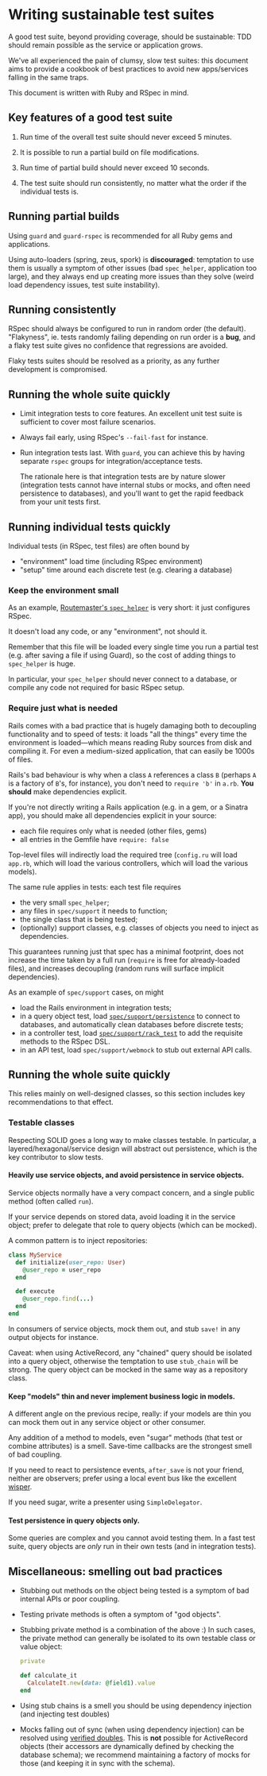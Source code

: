 # Writing sustainable test suites

A good test suite, beyond providing coverage, should be sustainable: TDD should
remain possible as the service or application grows.

We've all experienced the pain of clumsy, slow test suites: this document aims
to provide a cookbook of best practices to avoid new apps/services falling in
the same traps.

This document is written with Ruby and RSpec in mind.


## Key features of a good test suite

1. Run time of the overall test suite should never exceed 5 minutes.

2. It is possible to run a partial build on file modifications.

3. Run time of partial build should never exceed 10 seconds.

4. The test suite should run consistently, no matter what the order if the
   individual tests is.


## Running partial builds

Using `guard` and `guard-rspec` is recommended for all Ruby gems and
applications.

Using auto-loaders (spring, zeus, spork) is **discouraged**: temptation to use
them is usually a symptom of other issues (bad `spec_helper`, application too
large), and they always end up creating more issues than they solve (weird load
dependency issues, test suite instability).


## Running consistently

RSpec should always be configured to run in random order (the default).
"Flakyness", ie. tests randomly failing depending on run order is a **bug**, and
a flaky test suite gives no confidence that regressions are avoided.

Flaky tests suites should be resolved as a priority, as any further development
is compromised.


## Running the whole suite quickly

- Limit integration tests to core features. An excellent unit test suite is
  sufficient to cover most failure scenarios.

- Always fail early, using RSpec's `--fail-fast` for instance.

- Run integration tests last. With `guard`, you can achieve this by having
  separate `rspec` groups for integration/acceptance tests.

  The rationale here is that integration tests are by nature slower (integration
  tests cannot have internal stubs or mocks, and often need persistence to
  databases), and you'll want to get the rapid feedback from your unit tests
  first.



## Running individual tests quickly

Individual tests (in RSpec, test files) are often bound by

- "environment" load time (including RSpec environment)
- "setup" time around each discrete test (e.g. clearing a database)

### Keep the environment small

As an example, [Routemaster's
`spec_helper`](https://github.com/HouseTrip/routemaster/blob/master/spec/spec_helper.rb)
is very short: it just configures RSpec.

It doesn't load any code, or any "environment", not should it.

Remember that this file will be loaded every single time you run a partial test
(e.g. after saving a file if using Guard), so the cost of adding things to
`spec_helper` is huge.

In particular, your `spec_helper` should never connect to a database, or compile
any code not required for basic RSpec setup.


### Require just what is needed

Rails comes with a bad practice that is hugely damaging both to decoupling
functionality and to speed of tests: it loads "all the things" every time the
environment is loaded—which means reading Ruby sources from disk and compiling
it. For even a medium-sized application, that can easily be 1000s of files.

Rails's bad behaviour is why when a class `A` references a class `B` (perhaps
`A` is a factory of `B`'s, for instance), you don't need to `require 'b'` in
`a.rb`. **You should** make dependencies explicit.

If you're not directly writing a Rails application (e.g. in a gem, or a Sinatra
app), you should make all dependencies explicit in your source:

- each file requires only what is needed (other files, gems)
- all entries in the Gemfile have `require: false`

Top-level files will indirectly load the required tree (`config.ru` will load
`app.rb`, which will load the various controllers, which will load the various
models).

The same rule applies in tests: each test file requires
- the very small `spec_helper`;
- any files in `spec/support` it needs to function;
- the single class that is being tested;
- (optionally) support classes, e.g. classes of objects you need to inject as
  dependencies.

This guarantees running just that spec has a minimal footprint, does not
increase the time taken by a full run (`require` is free for already-loaded
files), and increases decoupling (random runs will surface implicit
dependencies).

As an example of `spec/support` cases, on might

- load the Rails environment in integration tests;
- in a query object test, load
  [`spec/support/persistence`](https://github.com/HouseTrip/routemaster/blob/master/spec/support/persistence.rb)
  to connect to databases, and automatically clean databases before discrete tests;
- in a controller test, load
  [`spec/support/rack_test`](https://github.com/HouseTrip/routemaster/blob/master/spec/support/rack_test.rb)
  to add the requisite methods to the RSpec DSL.
- in an API test, load `spec/support/webmock` to stub out external API calls.


## Running the whole suite quickly

This relies mainly on well-designed classes, so this section includes key
recommendations to that effect.

### Testable classes

Respecting SOLID goes a long way to make classes testable. In particular, a
layered/hexagonal/service design will abstract out persistence, which is the key
contributor to slow tests.


#### Heavily use service objects, and avoid persistence in service objects.

Service objects normally have a very compact concern, and a single public method
(often called `run`).

If your service depends on stored data, avoid loading it in the service object;
prefer to delegate that role to query objects (which can be mocked).

A common pattern is to inject repositories:

```ruby
class MyService
  def initialize(user_repo: User)
    @user_repo = user_repo
  end

  def execute
    @user_repo.find(...)
  end
end
```

In consumers of service objects, mock them out, and stub `save!` in any output
objects for instance.

Caveat: when using ActiveRecord, any "chained" query should be isolated into a
query object, otherwise the temptation to use `stub_chain` will be strong.
The query object can be mocked in the same way as a repository class.



#### Keep "models" thin and never implement business logic in models.

A different angle on the previous recipe, really: if your models are thin you
can mock them out in any service object or other consumer.

Any addition of a method to models, even "sugar" methods (that test or combine
attributes) is a smell. Save-time callbacks are the strongest smell of bad
coupling.

If you need to react to persistence events, `after_save` is not your friend,
neither are observers; prefer using a local event bus like the excellent
[wisper](https://github.com/krisleech/wisper).

If you need sugar, write a presenter using `SimpleDelegator`.


#### Test persistence in query objects only.

Some queries are complex and you cannot avoid testing them. In a fast test
suite, query objects are _only_ run in their own tests (and in integration
tests).


## Miscellaneous: smelling out bad practices



- Stubbing out methods on the object being tested is a symptom of bad internal APIs
  or poor coupling.

- Testing private methods is often a symptom of "god objects".

- Stubbing private method is a combination of the above :)
  In such cases, the private method can generally be isolated to its own
  testable class or value object:

    ```ruby
    private

    def calculate_it
      CalculateIt.new(data: @field1).value
    end
    ```


- Using stub chains is a smell you should be using dependency injection (and
  injecting test doubles)

- Mocks falling out of sync (when using dependency injection) can be resolved
  using [verified
  doubles](https://relishapp.com/rspec/rspec-mocks/v/3-0/docs/verifying-doubles).
  This is **not** possible for ActiveRecord objects (their accessors are
  dynamically defined by checking the database schema); we recommend maintaining a
  factory of mocks for those (and keeping it in sync with the schema).

